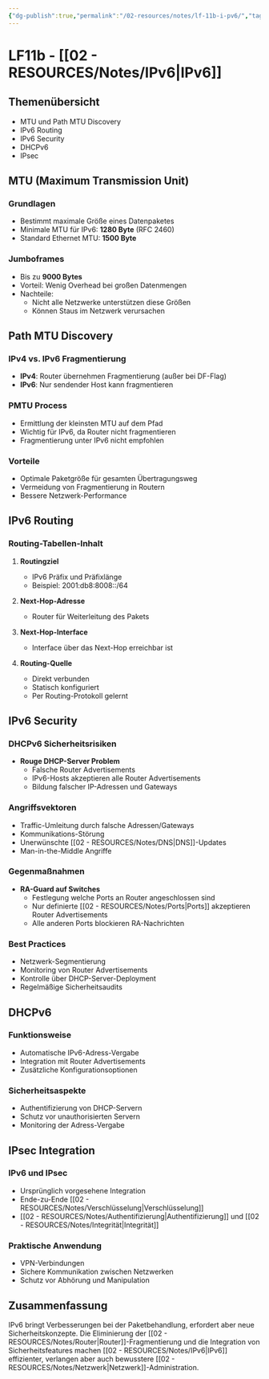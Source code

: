 ```yaml
---
{"dg-publish":true,"permalink":"/02-resources/notes/lf-11b-i-pv6/","tags":["netzwerk/ip/ipv6"],"noteIcon":"","updated":"2025-09-05T14:29:54.000+02:00"}
---
```


# LF11b - [[02 - RESOURCES/Notes/IPv6\|IPv6]]  

## Themenübersicht

- MTU und Path MTU Discovery
- IPv6 Routing
- IPv6 Security
- DHCPv6
- IPsec

## MTU (Maximum Transmission Unit)

### Grundlagen

- Bestimmt maximale Größe eines Datenpaketes
- Minimale MTU für IPv6: **1280 Byte** (RFC 2460)
- Standard Ethernet MTU: **1500 Byte**

### Jumboframes

- Bis zu **9000 Bytes**
- Vorteil: Wenig Overhead bei großen Datenmengen
- Nachteile:
    - Nicht alle Netzwerke unterstützen diese Größen
    - Können Staus im Netzwerk verursachen

## Path MTU Discovery

### IPv4 vs. IPv6 Fragmentierung

- **IPv4**: Router übernehmen Fragmentierung (außer bei DF-Flag)
- **IPv6**: Nur sendender Host kann fragmentieren

### PMTU Process

- Ermittlung der kleinsten MTU auf dem Pfad
- Wichtig für IPv6, da Router nicht fragmentieren
- Fragmentierung unter IPv6 nicht empfohlen

### Vorteile

- Optimale Paketgröße für gesamten Übertragungsweg
- Vermeidung von Fragmentierung in Routern
- Bessere Netzwerk-Performance

## IPv6 Routing

### Routing-Tabellen-Inhalt

1. **Routingziel**
    
    - IPv6 Präfix und Präfixlänge
    - Beispiel: 2001:db8:8008::/64
2. **Next-Hop-Adresse**
    
    - Router für Weiterleitung des Pakets
3. **Next-Hop-Interface**
    
    - Interface über das Next-Hop erreichbar ist
4. **Routing-Quelle**
    
    - Direkt verbunden
    - Statisch konfiguriert
    - Per Routing-Protokoll gelernt

## IPv6 Security

### DHCPv6 Sicherheitsrisiken

- **Rouge DHCP-Server Problem**
    - Falsche Router Advertisements
    - IPv6-Hosts akzeptieren alle Router Advertisements
    - Bildung falscher IP-Adressen und Gateways

### Angriffsvektoren

- Traffic-Umleitung durch falsche Adressen/Gateways
- Kommunikations-Störung
- Unerwünschte [[02 - RESOURCES/Notes/DNS\|DNS]]-Updates
- Man-in-the-Middle Angriffe

### Gegenmaßnahmen

- **RA-Guard auf Switches**
    - Festlegung welche Ports an Router angeschlossen sind
    - Nur definierte [[02 - RESOURCES/Notes/Ports\|Ports]] akzeptieren Router Advertisements
    - Alle anderen Ports blockieren RA-Nachrichten

### Best Practices

- Netzwerk-Segmentierung
- Monitoring von Router Advertisements
- Kontrolle über DHCP-Server-Deployment
- Regelmäßige Sicherheitsaudits

## DHCPv6

### Funktionsweise

- Automatische IPv6-Adress-Vergabe
- Integration mit Router Advertisements
- Zusätzliche Konfigurationsoptionen

### Sicherheitsaspekte

- Authentifizierung von DHCP-Servern
- Schutz vor unauthorisierten Servern
- Monitoring der Adress-Vergabe

## IPsec Integration

### IPv6 und IPsec

- Ursprünglich vorgesehene Integration
- Ende-zu-Ende [[02 - RESOURCES/Notes/Verschlüsselung\|Verschlüsselung]]
- [[02 - RESOURCES/Notes/Authentifizierung\|Authentifizierung]] und [[02 - RESOURCES/Notes/Integrität\|Integrität]]

### Praktische Anwendung

- VPN-Verbindungen
- Sichere Kommunikation zwischen Netzwerken
- Schutz vor Abhörung und Manipulation

## Zusammenfassung

IPv6 bringt Verbesserungen bei der Paketbehandlung, erfordert aber neue Sicherheitskonzepte. Die Eliminierung der [[02 - RESOURCES/Notes/Router\|Router]]-Fragmentierung und die Integration von Sicherheitsfeatures machen [[02 - RESOURCES/Notes/IPv6\|IPv6]] effizienter, verlangen aber auch bewusstere [[02 - RESOURCES/Notes/Netzwerk\|Netzwerk]]-Administration.